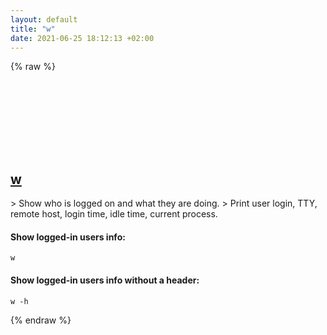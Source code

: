```yaml
---
layout: default
title: "w"
date: 2021-06-25 18:12:13 +02:00
---
```

{% raw %}
<h2 id="w">
  <a href="/en/common/w.html">w</a> <a href="#w"><svg class="icon">
    <use href="/assets/images/unicode_sprite.svg#link" />
  </svg></a>
</h2>
> Show who is logged on and what they are doing.
> Print user login, TTY, remote host, login time, idle time, current process.

#### Show logged-in users info:
```shell
w
```
#### Show logged-in users info without a header:
```shell
w -h
```
{% endraw %}